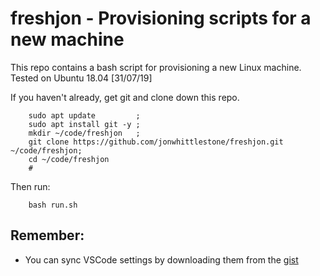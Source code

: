 # freshjon - Provisioning scripts for a new machine

This repo contains a bash script for provisioning a new Linux machine. Tested on Ubuntu 18.04 [31/07/19]

If you haven't already, get git and clone down this repo.

        sudo apt update         ;
        sudo apt install git -y ;
        mkdir ~/code/freshjon   ;
        git clone https://github.com/jonwhittlestone/freshjon.git ~/code/freshjon;
        cd ~/code/freshjon
        #

Then run:

        bash run.sh

## Remember:

* You can sync VSCode settings by downloading them from the [gist](https://gist.github.com/jonwhittlestone/adfb8954e5d2d1ee9ee98de095c75582)

